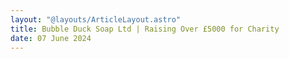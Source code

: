 ```yaml
---
layout: "@layouts/ArticleLayout.astro"
title: Bubble Duck Soap Ltd | Raising Over £5000 for Charity
date: 07 June 2024
---
```

